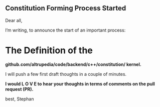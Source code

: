 ## Constitution Forming Process Started
Dear all,

I’m writing, to announce the start of an important process:

# The Definition of the 

**github.com/altrupedia/code/backend/c++/constitution/ kernel.**

I will push a few first draft thoughts in a couple of minutes.

**I would L O V E to hear your thoughts in terms of comments on the pull request (PR).**

best, Stephan 


